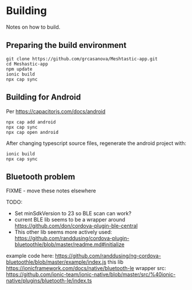 # Building

Notes on how to build.

## Preparing the build environment

```
git clone https://github.com/grcasanova/Meshtastic-app.git
cd Meshastic-app
npm update
ionic build
npx cap sync
```

## Building for Android

Per https://capacitorjs.com/docs/android

```
npx cap add android
npx cap sync
npx cap open android
```

After changing typescript source files, regenerate the android project with:

```
ionic build
npx cap sync
```

## Bluetooth problem

FIXME - move these notes elsewhere

TODO:

- Set minSdkVersion to 23 so BLE scan can work?
- current BLE lib seems to be a wrapper around https://github.com/don/cordova-plugin-ble-central
- This other lib seems more actively used: https://github.com/randdusing/cordova-plugin-bluetoothle/blob/master/readme.md#initialize

example code here: https://github.com/randdusing/ng-cordova-bluetoothle/blob/master/example/index.js
this lib https://ionicframework.com/docs/native/bluetooth-le
wrapper src: https://github.com/ionic-team/ionic-native/blob/master/src/%40ionic-native/plugins/bluetooth-le/index.ts